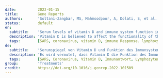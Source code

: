 ```yaml
---
date:          2022-01-15
title:         Gene Reports
authors:       'Soltani-Zangbar, MS, Mahmoodpoor, A, Dolati, S, et al.'
status:        default
en:
  subtitle:    'Serum levels of vitamin D and immune system function in patients with COVID-19 admitted to intensive care unit'
  description: 'Vitamin D is believed to affect the functionality of the immune system for the prevention of coronavirus disease. To investigate the role of this vitamin against the Coronavirus, this study analyzed the serum levels of vitamin D, the transcription pattern of inflammatory cytokines, and the frequency of total lymphocytes, TCD4+, TCD8+, and NK cells in 50 COVID-19-affected subjects in comparison to 50 healthy participants. This study diagnosed and evaluated 100 patients. Frequency of lymphocytes was determined using flow cytometry. Cytokine expression levels were measured using Real-Time PCR. Serum levels of vitamin D and cytokines levels in cultured cell supernatant were measured by ELISA. Patients with COVID-19 exhibited decreased serum levels of vitamin D versus the healthy participants. The total number of lymphocytes, TCD4+, TCD8+, and NK cells was significantly reduced in patients with COVID-19. Considerable upregulation of IL-12, IFN-γ, and TNF-α was seen in COVID-19 patients compared to the control group, whereas IFN-α was downregulated in COVID-19 patients. ELISA results also had increased levels of IL-12, TNF-α, and IFN-γ, and decreased level of IFN-α in patients with COVID-19 compared to the control group. These findings suggest a probable association among vitamin D concentrations, immune system function, and risk of COVID-19 infection. As a result, it is recommended that vitamin D be considered as a candidate for handling and controlling COVID-19 because of its ability to target the cytokine storm and its antiviral effects.'
  tags:        [SARS, coronavirus, vitamin D, immune Response. lymphocytes, cytokine]
de:
  subtitle:    'Serumspiegel von Vitamin D und Funktion des Immunsystems bei Patienten mit COVID-19 auf der Intensivstation'
  description: 'Es wird vermutet, dass Vitamin D die Funktion des Immunsystems zur Vorbeugung von Coronavirus-Erkrankungen beeinflusst. Um die Rolle dieses Vitamins gegen das Coronavirus zu untersuchen, wurden in dieser Studie die Serumspiegel von Vitamin D, das Transkriptionsmuster entzündlicher Zytokine und die Häufigkeit von Gesamtlymphozyten, TCD4+, TCD8+ und NK-Zellen bei 50 an COVID-19 erkrankten Personen im Vergleich zu 50 gesunden Teilnehmern analysiert. In dieser Studie wurden 100 Patienten diagnostiziert und ausgewertet. Die Häufigkeit der Lymphozyten wurde mittels Durchflusszytometrie bestimmt. Die Zytokinexpression wurde mit Real-Time PCR gemessen. Die Serumspiegel von Vitamin D und die Zytokinspiegel im Überstand der kultivierten Zellen wurden mittels ELISA gemessen. Patienten mit COVID-19 wiesen im Vergleich zu den gesunden Teilnehmern verminderte Serumspiegel von Vitamin D auf. Die Gesamtzahl der Lymphozyten, TCD4+, TCD8+ und NK-Zellen war bei Patienten mit COVID-19 deutlich reduziert. Bei COVID-19-Patienten wurde im Vergleich zur Kontrollgruppe eine beträchtliche Hochregulierung von IL-12, IFN-γ und TNF-α festgestellt, während IFN-α bei COVID-19-Patienten herunterreguliert war. Die ELISA-Ergebnisse zeigten ebenfalls erhöhte IL-12-, TNF-α- und IFN-γ-Werte und verringerte IFN-α-Werte bei Patienten mit COVID-19 im Vergleich zur Kontrollgruppe. Diese Ergebnisse deuten auf einen wahrscheinlichen Zusammenhang zwischen der Vitamin-D-Konzentration, der Funktion des Immunsystems und dem Risiko einer COVID-19-Infektion hin. Infolgedessen wird empfohlen, Vitamin D als einen Kandidaten für die Behandlung und Kontrolle von COVID-19 in Betracht zu ziehen, da es in der Lage ist, auf den Zytokinsturm und seine antiviralen Wirkungen einzuwirken.' 
  tags:        [SARS, Coronavirus, Vitamin D, Immunantwort, Lymphozyten, Zytokin]
group:         'Treatments'
credit:        https://doi.org/10.1016/j.genrep.2022.101509
---
```

